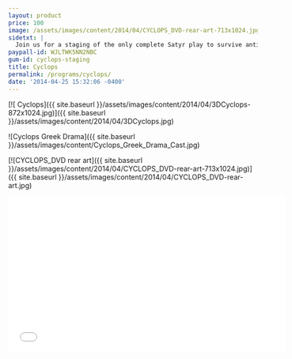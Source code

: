```yaml
---
layout: product
price: 100
image: /assets/images/content/2014/04/CYCLOPS_DVD-rear-art-713x1024.jpg
sidetxt: |
  Join us for a staging of the only complete Satyr play to survive antiquity. Translated by Peter D. Arnott into English from the original Greek, Euripides ludicrous comedy is brought to life with marionettes which preserve the effect of classical masks. DVD Available for $100
paypall-id: WJLTWK5NN2NBC
gum-id: cyclops-staging
title: Cyclops
permalink: /programs/cyclops/
date: '2014-04-25 15:32:06 -0400'
---
```


[![ Cyclops]({{ site.baseurl }}/assets/images/content/2014/04/3DCyclops-872x1024.jpg)]({{ site.baseurl }}/assets/images/content/2014/04/3DCyclops.jpg)

![Cyclops Greek Drama]({{ site.baseurl }}/assets/images/content/Cyclops_Greek_Drama_Cast.jpg)

[![CYCLOPS_DVD rear art]({{ site.baseurl }}/assets/images/content/2014/04/CYCLOPS_DVD-rear-art-713x1024.jpg)]({{ site.baseurl }}/assets/images/content/2014/04/CYCLOPS_DVD-rear-art.jpg)

<iframe src="//www.youtube.com/embed/NUMJQ9ILtr4?rel=0&amp;modestbranding=1&amp;autohide=1" width="560" height="315" frameborder="0" allowfullscreen="allowfullscreen"></iframe>
